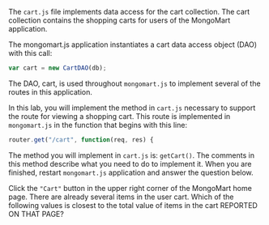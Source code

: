 The `cart.js` file implements data access for the cart collection. The cart collection contains the shopping carts for users of the MongoMart application.

The mongomart.js application instantiates a cart data access object (DAO) with this call:
```js
var cart = new CartDAO(db);
```
The DAO, cart, is used throughout `mongomart.js` to implement several of the routes in this application.

In this lab, you will implement the method in `cart.js` necessary to support the route for viewing a shopping cart. This route is implemented in `mongomart.js` in the function that begins with this line:

```js
router.get("/cart", function(req, res) {
```
The method you will implement in `cart.js` is: `getCart()`. The comments in this method describe what you need to do to implement it. When you are finished, restart `mongomart.js` application and answer the question below.

Click the `"Cart"` button in the upper right corner of the MongoMart home page. There are already several items in the user cart. Which of the following values is closest to the total value of items in the cart REPORTED ON THAT PAGE?